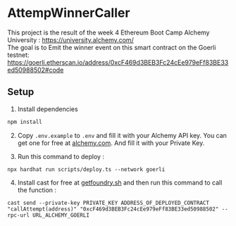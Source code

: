 # AttempWinnerCaller

This project is the result of the week 4 Ethereum Boot Camp Alchemy University : https://university.alchemy.com/ <br>
The goal is to Emit the winner event on this smart contract on the Goerli testnet: https://goerli.etherscan.io/address/0xcF469d3BEB3Fc24cEe979eFf83BE33ed50988502#code 

## Setup

1. Install dependencies

```bash
npm install
```

2. Copy `.env.example` to `.env` and fill it with your Alchemy API key. You can get one for free at [alchemy.com](https://www.alchemy.com/). And fill it with your Private Key.

3. Run this command to deploy :

```shell
npx hardhat run scripts/deploy.ts --network goerli
```

4. Install cast for free at [getfoundry.sh](https://book.getfoundry.sh/getting-started/installation) and then run this command to call the function :

```shell
cast send --private-key PRIVATE_KEY ADDRESS_OF_DEPLOYED_CONTRACT "callAttempt(address)" "0xcF469d3BEB3Fc24cEe979eFf83BE33ed50988502" --rpc-url URL_ALCHEMY_GOERLI
```

